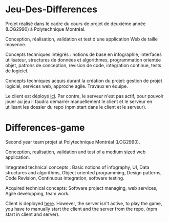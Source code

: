 # Jeu-Des-Differences
Projet réalisé dans le cadre du cours de projet de deuxième année (LOG2990) à Polytechnique Montréal.

Conception, réalisation, validation et test d'une application Web de taille moyenne.

Concepts techniques intégrés : notions de base en infographie, interfaces utilisateur, structures de données et algorithmes, programmation orientée objet, patrons de conception, révision de code, intégration continue, tests de logiciel. 

Concepts techniques acquis durant la création du projet: gestion de projet logiciel, services web, approche agile. Travaux en équipe.

Le client est déployé [ici](https://www.example.com). Par contre, le serveur n'est pas actif, pour pouvoir jouer au jeu il faudra démarrer manuellement le client et le serveur en utilisant les dossier du repo (npm start dans le client et le serveur).

# Differences-game
Second year team projet at Polytechnique Montréal (LOG2990).

Conception, realisation, validation and test of a medium sized web application.

Integrated technical concepts : Basic notions of infography, UI, Data structures and algorithms, Object oriented programming, Design patterns, Code Revision, Continuous integration, software testing.

Acquired technical concepts: Software project managing, web services, Agile developping, team work.

Client is deployed [here](https://www.example.com). However, the server isn't active, to play the game, you have to manually start the client and the server from the repo, (npm start in client and server).
